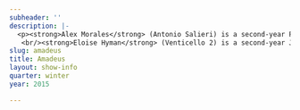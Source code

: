 ```yaml
---
subheader: ''
description: |-
  <p><strong>Alex Morales</strong> (Antonio Salieri) is a second-year Psych/TAPS double major, anticipating a B.A. in  2017. He has taken the stage for UT/TAPS in <em>Springwood Central Honors Society</em>, <em>A Streetcar Named Desire,</em> <em>Closer</em>, and this quarter as Salieri in <em>Amadeus</em>, and next in the TAPS pro-show musical this coming spring.</p><p><strong>Ellie Smith</strong> (Constanze Weber) is a student in the College.</p><p><strong>Sam Audette</strong> (Emperor Joseph II)  is a second-year Law, Letters and Society major. This quarter, he also performed as Frankenstein in a CES radio adaptation of the classic novel. </p><p><strong>Jackson Ruzzo</strong> (Wolfgang Amadeus Mozart) is a second-year Computer Science major, TAPS minor in the College. This is Jackson's fourth show with University Theater. Recent roles include: Man, <em>Talk to Me Like the Rain and Let Me Listen</em> (Fall 2014), and Milo Tindle, <em>Sleuth</em> (Spring 2014).</p><p><strong>Neal Jochmann </strong>(Count Johann Kilian von Strack) is a second-year currently studying Computer Science and Chinese. He has previously acted in one UT workshop <em>What A Wild Party!</em> (Fall 2014).</p><p><strong>Alexander "Xander" Eichner</strong> (Count Franz Orsini-Rosenberg) is a second-year in the College, likely majoring in History and Math. This is his fourth show with UT.</p><p><strong>Adam Johnson</strong> (Baron Gottfried van Swieten) is a second-year in the College. Previously with UT, he has directed (<em>Talk to Me Like the Rain and Let Me Listen...</em>), acted (<em>Grey Gardens</em>, <em>A Little Star Quality</em>), and been on production staff (<em>Godspell</em>, <em>Macbeth</em>). He is also a member of University Theater Committee. </p><p><strong>Melissa Needlman</strong> (Venticello 1) is a second-year Comparative Human Development major with a Human Rights minor. Previous UT credits include <em>Feliz Navi-Dad I’m Gay</em> and <em>Just Kidding, Unless You Want To</em> as an ensemble member of the 28th generation of Off Off Campus.<br/>
   <br/><strong>Eloise Hyman</strong> (Venticello 2) is a second-year Jewish Studies major. Previous UT credits include Nell in <em>Endgame</em>, Hippolyta/Peaseblossom in <em>A Midsummer Night's Dream</em> (Dean's Men), and <em>Barely There</em>, a musical theater workshop.</p><p><strong>Jakob Solheim</strong> (Cook/Majordomo/Priest/Servant) is a student in the College.</p><p><strong>Jonathan Bianchini</strong> ( Valet/Kappelmesiter Bonno/Servant) is a student in the College.</p><p><strong>Maggie Strahan</strong> (Teresa/Servant) is a first-year in the College with a potential TAPS major. Her recent UT credits include Woman in <em>Talk to Me Like the Rain and Let Me Listen</em>, during fall quarter, and her favorite role was the Wicked Witch in the <em>Wizard of Oz</em>.</p><p><strong>Peyton Walker</strong> (Katherina Cavalieri/Servant) is a first-year with intentions of majoring in Visual Arts and Art History. Her past experience with UT was in the Workshops Fall Quarter 2014 when she played Kate in <em>What a Wild Party</em>. </p><p><strong>Allie Garfinkle</strong> (Director) is a fourth-year Theater and Performance Studies major. She has trained at Black Box Acting Studio, serves on UT Committee and has garnered more than a dozen credits as a designer, dramaturg, and director. She has worked as the assistant director of <em>A Christmas Carol</em> at the Goodman Theatre. Additionally, she has held positions at Redmoon Theater and Court Theatre.</p><p><strong>Ariela Subar</strong> (Stage Manager)  is a second-year in the College, majoring in Theater and Performance Studies and English.  Previous stage management credits include <em>Macbeth</em> (1st Assistant Stage Manager), <em>A Little Star Quality</em> within A Weekend of Workshops (Stage Manager), and CESfest’s <em>croMagnum</em> (Assistant Stage Manager).  Within UT, she has also held assistant design positions on <em>Hedda Gabler</em> (Assistant Lighting Designer) and <em>Much Ado about Nothing</em> (Assistant Sound Designer).  Ariela also currently serves as the Student Staff photographer for TAPS.</p><p><strong>Shuwen Qian</strong> (Production Manager) is a fourth-year in the College. He has been involved with many UT productions over the course of his time here.</p><p><strong>Noah Kahrs </strong>(Music Dramaturg) is a second-year majoring in Music and Mathematics.  He has previously worked on <em>Closer</em> (co-composer) <em>Godspell</em> (assistant music director), <em>Hamletmachine</em> (apprentice music director), and <em>Hedda Gabler</em> (assistant sound designer).</p><p><strong>Ariella Philips</strong> (Dramaturg) is a student in the College.</p><p><strong>Luke Duroc-Danner</strong> (Rehearsal Music Consultant) is a Music major and History minor in the College. He has previously worked on <em>The Glass Menagerie</em>, <em>The Drowsy Chaperone</em>, <em>The Clean House</em>, and <em>Evita: A Little Star Quality</em>.</p><p><strong>Jade Goodwin-Carter</strong> (Scenic Designer) is a fourth-year in the College.</p><p><strong>Alice Sheehan</strong> (Lighting Designer) is a first-year in the College.</p><p><strong>Rileigh Luczak</strong> (Master Electrician) is a first-year Mathematics/TAPS major. Previous shows with University Theater include <em>A Streetcar Named Desire</em> (electrician), <em>Closer</em> (assistant stage manager), and <em>Endgame</em> (sound board operator). </p><p><strong>Natalie Wagner</strong> (Props Designer) is a second-year student majoring in Law, Letters and Society and minoring in TAPS. She has primarily worked as a stage manager for UT on <em>Endgame</em> (SM),<em> Buried in Bughouse Square</em>, <em>Godspell</em>, <em>Grey Gardens</em>, and <em>Hedda Gabler</em> (ASM for all 4). She was the Assistant Set Designer for Cabaret in Spring 2014. She also serves on UT's Student Committee and has participated in Theater[24] multiple times.</p><p><strong>Sam Baugh</strong> (Sound Designer) is a second-year Computer Sience major in the College. He was the assistant sound designer for UT's production of <em>Godspell</em>, and was involved in technical theater throughout high school. </p><p><strong>Itzel Blancas</strong> (Costume Designer) is a second-year in the college studying Comparative Literature and TAPS. Her previous UT credits include; <em>Hedda Gabler</em>, <em>Godspell</em>, and <em>Macbeth</em> as Assistant Costume Designer, <em>Much Ado About Nothing</em> as Assistant Director, and <em>What a Wild Party</em> (Fall 2014 workshops) as the Director. She is also costume designing for the Spring's Production of <em>The Effect of Gamma Rays on Man-in-the-Moon Marigolds.</em></p> <p><strong>Connor Hanna</strong> (French Consultant) is a fourth-year in the College majoring in French and minoring in Music.  Previously, he worked on <em>Cabaret</em> as the stage band's tenor saxophonist and is currently the booking manager/baritone saxophonist for the Dirt Red Brass Band.  After graduation, he hopes to teach either French or Music in public high schools.</p><p><strong>Alex Hearn</strong> (Assistant Director) is a second-year. He last directed <em>The Still Alarm</em> in Spring 2014's Weekend of Workshops and is very excited to assist Allie on this incredible production. Previous UT credits include Nagg in <em>Endgame</em> and Steve in<em> A Streetcar Named Desire</em>. He acts as Pulcinella in UChicago Commedia.</p><p><strong>Sasha Ayvazov</strong> (Assistant Lighting Designer) is a fourth-year Math and English major, who spends the vast majority of his nonexistent free time in theater. His experience stretches over nearly 40 shows as a director, SM, PM, actor, liaison, and every possible kind of designer. He has worked on shows with UT, Le Vorris and Vox, Attori Senza Paura, the Dean's Men, Blackfriar's, CES, Maya, and UBallet. Sasha is a member of UT committee, and is a curator for Theater[24]. </p><p><strong>William Craft</strong> (Assistant Lighting Designer) is a fourth-year Political Science major in the College and a member of Le Vorris and Vox Circus.</p><p><strong>Daniel Heins</strong> (Assistant Technical Directer) is a first-year studying Geophysical Sciences at the College. He led his high school lighting and set crews and worked in various capacities for numerous shows among a handful of school and youth theater groups.  Through University Theater he has worked on <em>Closer</em> (Master Electrician), <em>Henry V</em> (Board Programmer), <em>Macbeth</em> (Carpenter), <em>Cowboy Mouth</em> (Master Carpenter), and <em>Richard II</em> (Master Electrician).</p><p><strong>Joe Klafka</strong> (Assistant Sound Design) is a first-year in the College with an undecided major. He has previously worked on <em>Macbeth</em> and<em> Theater[24]</em>. </p><p><strong>Alex Jarman</strong> (Assistant Production Manager) is a second-year in the College double majoring in History and Political Science. Earlier this quarter he was assistant props on <em>Cowboy Mouth</em>, last fall he was the assistant production manager for <em>Endgame</em>, and last spring he acted in <em>Cabaret</em> (Victor).</p> <p><strong>Felicia Rustandy</strong> (Assistant Production Manager) is a second-year majoring in Biology. She is very excited to be part of a UT production.</p> <p><strong>Colin Garon</strong> (Assistant Props Designer) is a first-year in the College. His major is undecided. He previously co-designed props on <em>Endgame</em> by Samuel Beckett this fall. </p><p><strong>Charlie Lovejoy</strong> (Assistant Stage Manager) is a first-year prospective Linguistics and English double-major. Last quarter, they designed for <em>Theater[24]</em> and were the assistant props designer for <em>Closer</em>; during high school, they were involved in various productions through community and school theatre as a stage manager, production manager, props designer, and actor. Charlie has also performed, coached, and stage managed at St. Paul’s professional youth circus, Circus Juventas, for ten years.</p><p><strong>Stephanie Slaven-Ruffing</strong>  (Assistant Props Designer) is a first-year in the college and hoping to double major in Anthropology and History. Her past UT experience includes Assistant Director for <em>Closer</em> and involvement with Theater [24]. She also acted, wrote and directed for her high school theater department. </p><p><strong>Sydney Purdue</strong> (Assistant Stage Manager) is a first-year in the college and an anticipated Computational and Applied Math major. This is her second production with UT, having previously worked as both an Assistant Scenic Designer and a stagehand for <em>Macbeth</em>.</p><p><strong>Lauren Scott</strong> (Assistant Costume Designer) is a first-year Classics major in the College. This is her first University Theater production. </p><p>Special thanks to Coriander Mayer, Michael Roy, Matt Hamilton, Eric Cormack, David Goodman-Edberg, Itzel Blancas Cynthia Campos Costanzo Adam Kratoska (Electricians)</p>
slug: amadeus
title: Amadeus
layout: show-info
quarter: winter
year: 2015

---
```

